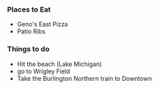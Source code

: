 
### Places to Eat
- Geno's East Pizza
- Patio Ribs

### Things to do
- Hit the beach (Lake Michigan)
- go to Wrigley Field
- Take the Burlington Northern train to Downtown
